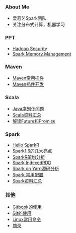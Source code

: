 ### About Me
- 爱奇艺Spark团队
- 关注分布式计算，机器学习

### PPT
- [Hadoop Security](ppt/HadoopSecurity-public.html)
- [Spark Memory Management](ppt/SparkMemoryManagement-public.html)

### Maven
- [Maven常用插件](gen/posts/Maven/Maven常用插件.html)
- [Maven插件开发](gen/posts/Maven/Maven插件开发.html)

### Scala
- [Java序列化问题](gen/posts/Scala/Java序列化问题.html)
- [Scala资料汇总](gen/posts/Scala/Scala资料汇总.html)
- [解读Future和Promise](gen/posts/Scala/解读Future和Promise.html)

### Spark
- [Hello SparkR](gen/posts/Spark/Hello_SparkR.html)
- [Spark1.6的几大亮点](gen/posts/Spark/Spark1.6的几大亮点.html)
- [SparkR架构分析](gen/posts/Spark/SparkR架构分析.html)
- [Spark IndexedRDD](gen/posts/Spark/Spark_IndexedRDD.html)
- [Spark on Yarn源码分析](gen/posts/Spark/Spark_on_Yarn源码分析.html)
- [Spark 常用配置](gen/posts/Spark/Spark_常用配置.html)
- [Spark资料汇总](gen/posts/Spark/Spark资料汇总.html)

### 其他
- [Gitbook的使用](gen/posts/其他/Gitbook的使用.html)
- [Git的使用](gen/posts/其他/Git的使用.html)
- [Linux常用命令](gen/posts/其他/Linux常用命令.html)
- [摘录](gen/posts/其他/摘录.html)
